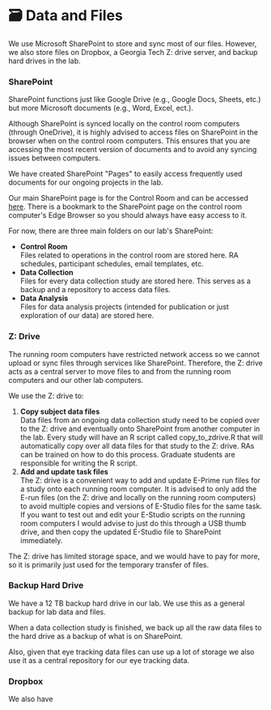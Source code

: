# 🗃 Data and Files

We use Microsoft SharePoint to store and sync most of our files. However, we also store files on Dropbox, a Georgia Tech Z: drive server, and backup hard drives in the lab.

### SharePoint

SharePoint functions just like Google Drive (e.g., Google Docs, Sheets, etc.) but more Microsoft documents (e.g., Word, Excel, ect.).&#x20;

Although SharePoint is synced locally on the control room computers (through OneDrive), it is highly advised to access files on SharePoint in the browser when on the control room computers. This ensures that you are accessing the most recent version of documents and to avoid any syncing issues between computers.

We have created SharePoint "Pages" to easily access frequently used documents for our ongoing projects in the lab.&#x20;

Our main SharePoint page is for the Control Room and can be accessed [here](https://gtvault.sharepoint.com/sites/cos/psychology/engle-lab/SitePages/Control-Room.aspx). There is a bookmark to the SharePoint page on the control room computer's Edge Browser so you should always have easy access to it.

For now, there are three main folders on our lab's SharePoint:

* **Control Room**\
  Files related to operations in the control room are stored here. RA schedules, participant schedules, email templates, etc.
* **Data Collection**\
  Files for every data collection study are stored here. This serves as a backup and a repository to access data files.
* **Data Analysis**\
  Files for data analysis projects (intended for publication or just exploration of our data) are stored here.&#x20;

### Z: Drive

The running room computers have restricted network access so we cannot upload or sync files through services like SharePoint. Therefore, the Z: drive acts as a central server to move files to and from the running room computers and our other lab computers.&#x20;

We use the Z: drive to:

1. **Copy subject data files** \
   Data files from an ongoing data collection study need to be copied over to the Z: drive and eventually onto SharePoint from another computer in the lab. Every study will have an R script called copy\_to\_zdrive.R that will automatically copy over all data files for that study to the Z: drive. RAs can be trained on how to do this process. Graduate students are responsible for writing the R script.
2. **Add and update task files**\
   The Z: drive is a convenient way to add and update E-Prime run files for a study onto each running room computer. It is advised to only add the E-run files (on the Z: drive and locally on the running room computers) to avoid multiple copies and versions of E-Studio files for the same task. If you want to test out and edit your E-Studio scripts on the running room computers I would advise to just do this through a USB thumb drive, and then copy the updated E-Studio file to SharePoint immediately.

The Z: drive has limited storage space, and we would have to pay for more, so it is primarily just used for the temporary transfer of files.&#x20;

### Backup Hard Drive

We have a 12 TB backup hard drive in our lab. We use this as a general backup for lab data and files.

When a data collection study is finished, we back up all the raw data files to the hard drive as a backup of what is on SharePoint.

Also, given that eye tracking data files can use up a lot of storage we also use it as a central repository for our eye tracking data.

### Dropbox

We also have&#x20;
